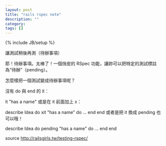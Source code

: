 ```yaml
---
layout: post
title: "rails rspec note"
description: ""
category:
tags: []
---
```

{% include JB/setup %}

讓測試稍後再測（待辦事項）

耶！待辦事項。太棒了！一個俏皮的 RSpec 功能，讓妳可以把特定的測試標註為“待辦”（pending）。

怎麼樣把一個測試變成待辦事項呢？

沒有 do 與 end 的 it：

it "has a name"
或是在 it 前面加上 x：

describe Idea do
  xit "has a name" do
    ...
  end
end
或者是把 it 換成 pending 也可以哦！

describe Idea do
  pending "has a name" do
    ...
  end
end

source <http://railsgirls.tw/testing-rspec/>
